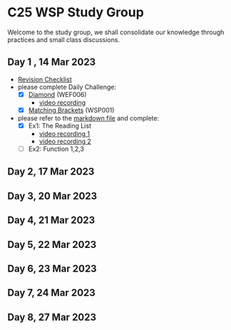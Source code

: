 # C25 WSP Study Group

Welcome to the study group, we shall consolidate our knowledge through practices and small class discussions.

## Day 1 , 14 Mar 2023

- [Revision Checklist](https://youtu.be/uXGXqf36J1Q)
- please complete Daily Challenge:
	- [x] [Diamond](https://exercism.org/tracks/javascript/exercises/diamond) (WEF006)
		- [video recording](https://youtu.be/cQm4EPmBmuA)
	- [x] [Matching Brackets](https://exercism.org/tracks/typescript/exercises/matching-brackets) (WSP001)

 - please refer to the [markdown file](https://github.com/teckyio/hk-map-25-feb-23-tw-exercises/blob/main/02_WSP/WSP004/adams/Exercise.md) and complete:
	 - [x] Ex1: The Reading List
		 - [video recording 1](https://youtu.be/EaCQBMnN36g)
		 - [video recording 2](https://youtu.be/yM2j8cddREo)
	 - [ ] Ex2: Function 1,2,3 

## Day 2, 17 Mar 2023

## Day 3, 20 Mar 2023

## Day 4, 21 Mar 2023

## Day 5, 22 Mar 2023

## Day 6, 23 Mar 2023

## Day 7, 24 Mar 2023

## Day 8, 27 Mar 2023
